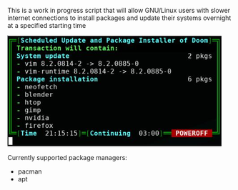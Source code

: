 This is a work in progress script that will allow GNU/Linux users with slower internet connections to install packages and update their systems overnight at a specified starting time

![SUPID](screen02.jpg)

Currently supported package managers:
- pacman
- apt

